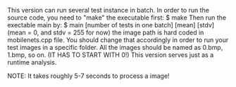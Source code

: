 This version can run several test instance in batch.
In order to run the source code, you need to "make" the executable first: 
$ make
Then run the exectable main by:
$ main [number of tests in one batch] [mean] [stdv]  (mean = 0, and stdv = 255 for now)
the image path is hard coded in mobilenets.cpp file. You should change that accordingly in order to run your test images in a specific folder. All the images should be named as 0.bmp, 1.bmp, so on. (IT HAS TO START WITH 0!)
This version serves just as a runtime analysis. 

NOTE: It takes roughly 5-7 seconds to process a image!
